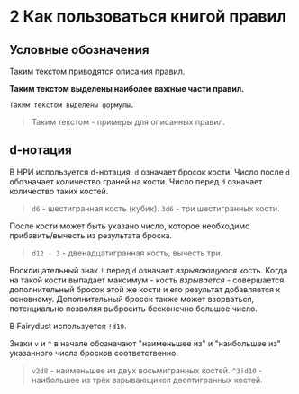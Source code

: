 # 2 Как пользоваться книгой правил

## Условные обозначения

Таким текстом приводятся описания правил.

**Таким текстом выделены наиболее важные части правил.**

`Таким текстом выделены формулы.`

>Таким текстом - примеры для описанных правил.

## d-нотация

В НРИ используется d-нотация. `d` означает бросок кости.
Число после `d` обозначает количество граней на кости.
Число перед `d` означает количество таких костей.

>`d6` - шестигранная кость (кубик).
>`3d6` - три шестигранных кости.

После кости может быть указано число, которое необходимо прибавить/вычесть из результата броска.

>`d12 - 3` - двенадцатигранная кость, вычесть три.

Восклицательный знак `!` перед `d` означает _взрывающуюся_ кость.
Когда на такой кости выпадает максимум - кость _взрывается_ -
совершается дополнительный бросок этой же кости и его результат добавляется к основному.
Дополнительный бросок также может взорваться, потенциально позволяя выбросить бесконечно большое число.

В Fairydust используется `!d10`.

Знаки `v` и `^` в начале обозначают "наименьшее из" и "наибольшее из" указанного числа бросков соответственно.

>`v2d8` - наименьшее из двух восьмигранных костей.
>`^3!d10` - наибольшее из трёх взрывающихся десятигранных костей.
